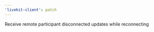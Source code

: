 ```yaml
---
'livekit-client': patch
---
```


Receive remote participant disconnected updates while reconnecting
